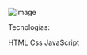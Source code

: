 ![image](https://github.com/user-attachments/assets/1b4ecb45-beed-4902-8677-a04a314a4ffd)

Tecnologías:

HTML
Css
JavaScript
